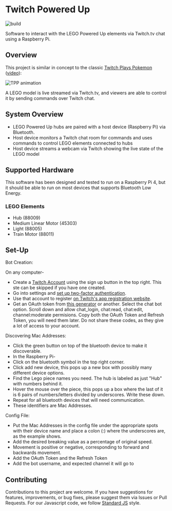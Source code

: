 Twitch Powered Up
=================

![build](https://github.com/jncraton/twitch-powered-up/workflows/build/badge.svg)

Software to interact with the LEGO Powered Up elements via Twitch.tv chat using a Raspberry Pi.

Overview
--------

This project is similar in concept to the classic [Twitch Plays Pokemon](https://en.wikipedia.org/wiki/Twitch_Plays_Pok%C3%A9mon) ([video](https://www.twitch.tv/videos/40790582)):

![TPP animation](https://upload.wikimedia.org/wikipedia/en/1/15/Twitch_plays_pokemon_animated.gif)

A LEGO model is live streamed via Twitch.tv, and viewers are able to control it by sending commands over Twitch chat.

System Overview
---------------

- LEGO Powered Up hubs are paired with a host device (Raspberry Pi) via Bluetooth.
- Host device monitors a Twitch chat room for commands and uses commands to control LEGO elements connected to hubs
- Host device streams a webcam via Twitch showing the live state of the LEGO model

Supported Hardware
------------------

This software has been designed and tested to run on a Raspberry Pi 4, but it should be able to run on most devices that supports Bluetooth Low Energy.

### LEGO Elements

- Hub (88009)
- Medium Linear Motor (45303)
- Light (88005)
- Train Motor (88011)

Set-Up
-------

Bot Creation:

On any computer-

- Create a [Twitch Account](https://twitch.tv) using the sign up button in the top right. This ste can be skipped if you have one created. 
- Go into settings and [set up two-factor authentication](https://help.twitch.tv/s/article/two-factor-authentication-with-authy?language=en_US). 
- Use that account to register [on Twitch's app registration website](https://dev.twitch.tv/dashboard/apps/create). 
- Get an OAuth token from [this generator](https://twitchtokengenerator.com/) or another. Select the chat bot option. Scroll down and allow chat_login, chat:read, chat:edit, channel:moderate permisions. Copy both the OAuth Token and Refresh Token, you will need them later. Do not share these codes, as they give a lot of access to your account. 

Discovering Mac Addresses: 

- Click the green button on top of the bluetooth device to make it discoverable. 
- In the Raspberry Pi-
- Click on the bluetooth symbol in the top right corner.
- Click add new device, this pops up a new box with possibly many different device options.
- Find the Lego piece names you need. The hub is labeled as just "Hub" with numbers behind it. 
- Hover the mouse over the piece, this pops up a box where the last of it is 6 pairs of numbers/letters divided by underscores. Write these down. 
- Repeat for all bluetooth devices that will need communication. 
- These identifiers are Mac Addresses. 

Config File:

- Put the Mac Addresses in the config file under the appropriate spots with their device name and place a colon (:) where the underscores are, as the example shows.
- Add the desired breaking value as a percentage of original speed.
- Movement is positive or negative, corresponding to forward and backwards movement. 
- Add the OAuth Token and the Refresh Token
- Add the bot username, and expected channel it will go to

Contributing
------------

Contributions to this project are welcome. If you have suggestions for features, improvements, or bug fixes, please suggest them via Issues or Pull Requests. For our Javascript code, we follow [Standard JS](https://standardjs.com/) style.
